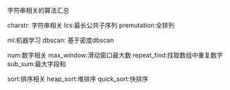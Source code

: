 字符串相关的算法汇总

charstr: 字符串相关
    lcs:最长公共子序列
    premutation:全排列


ml:机器学习
    dbscan: 基于密度dbscan

num:数字相关
    max_window:滑动窗口最大数
    repeat_find:找取数组中重复数字
    sub_sum:最大字段和


sort:排序相关
    heap_sort:堆排序
    quick_sort:快排序